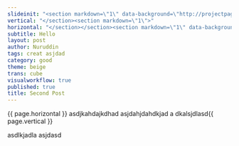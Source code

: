 ```yaml
---
slideinit: "<section markdown=\"1\" data-background=\"http://projectpages.github.io/project-pages/img/slidebackground.png\"><section markdown=\"1\">"
vertical: "</section><section markdown=\"1\">"
horizontal: "</section></section><section markdown=\"1\" data-background=\"http://projectpages.github.io/project-pages/img/slidebackground.png\"><section markdown=\"1\">"
subtitle: Hello
layout: post
author: Nuruddin
tags: creat asjdad
category: good
theme: beige
trans: cube
visualworkflow: true
published: true
title: Second Post
---
```


{{ page.horizontal }}
asdjkahdajkdhad
asjdahjdahdkjad
a
dkalsjdlasd{{ page.vertical }}

asdlkjadla  asjdasd
